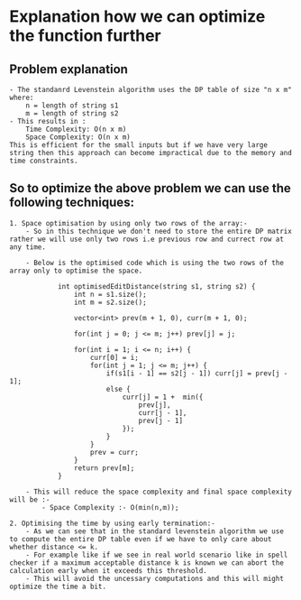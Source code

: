 # Explanation how we can optimize the function further 

## Problem explanation
    - The standanrd Levenstein algorithm uses the DP table of size "n x m" where:
        n = length of string s1
        m = length of string s2
    - This results in :
        Time Complexity: O(n x m)
        Space Complexity: O(n x m)
    This is efficient for the small inputs but if we have very large string then this approach can become impractical due to the memory and time constraints.


## So to optimize the above problem we can use the following techniques:

    1. Space optimisation by using only two rows of the array:-
        - So in this technique we don't need to store the entire DP matrix rather we will use only two rows i.e previous row and currect row at any time.
        
        - Below is the optimised code which is using the two rows of the array only to optimise the space.

                int optimisedEditDistance(string s1, string s2) {
                    int n = s1.size();
                    int m = s2.size();

                    vector<int> prev(m + 1, 0), curr(m + 1, 0);

                    for(int j = 0; j <= m; j++) prev[j] = j;

                    for(int i = 1; i <= n; i++) {
                        curr[0] = i;
                        for(int j = 1; j <= m; j++) {
                            if(s1[i - 1] == s2[j - 1]) curr[j] = prev[j - 1];
                            else {
                                curr[j] = 1 +  min({
                                    prev[j],
                                    curr[j - 1],
                                    prev[j - 1]
                                });
                            }
                        }
                        prev = curr;
                    }
                    return prev[m];
                }

        - This will reduce the space complexity and final space complexity will be :- 
            - Space Complexity :- O(min(n,m));

    2. Optimising the time by using early termination:-
        - As we can see that in the standard levenstein algorithm we use to compute the entire DP table even if we have to only care about whether distance <= k.
        - For example like if we see in real world scenario like in spell checker if a maximum acceptable distance k is known we can abort the calculation early when it exceeds this threshold.
        - This will avoid the uncessary computations and this will might optimize the time a bit.

